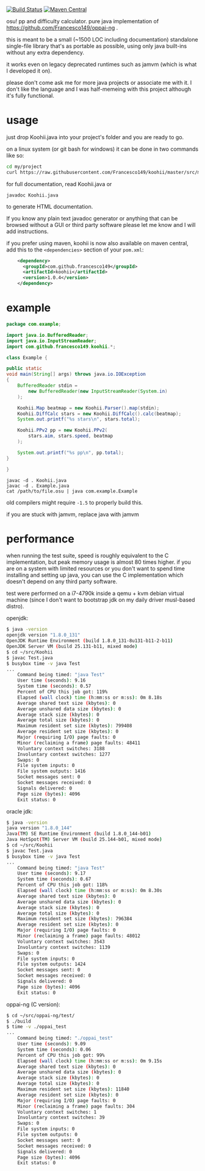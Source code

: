 [![Build Status](https://travis-ci.org/Francesco149/koohii.svg?branch=master)](https://travis-ci.org/Francesco149/koohii)
[![Maven Central](https://maven-badges.herokuapp.com/maven-central/com.github.francesco149/koohii/badge.svg)](https://maven-badges.herokuapp.com/maven-central/com.github.francesco149/koohii)

osu! pp and difficulty calculator. pure java implementation of
https://github.com/Francesco149/oppai-ng .

this is meant to be a small (~1500 LOC including documentation)
standalone single-file library that's as portable as possible,
using only java built-ins without any extra dependency.

it works even on legacy deprecated runtimes such as jamvm (which is
what I developed it on).

please don't come ask me for more java projects or associate me
with it. I don't like the language and I was half-memeing with
this project although it's fully functional.

# usage
just drop Koohii.java into your project's folder and you are ready
to go.

on a linux system (or git bash for windows) it can be done in two
commands like so:
```sh
cd my/project
curl https://raw.githubusercontent.com/Francesco149/koohii/master/src/main/java/com/github/francesco149/koohii/Koohii.java -O
```

for full documentation, read Koohii.java or

```
javadoc Koohii.java
```

to generate HTML documentation.

If you know any plain text javadoc generator or anything that can
be browsed without a GUI or third party software please let me know
and I will add instructions.

if you prefer using maven, koohii is now also available on
maven central, add this to the ```<dependencies>``` section of your
```pom.xml```:

```xml
    <dependency>
      <groupId>com.github.francesco149</groupId>
      <artifactId>koohii</artifactId>
      <version>1.0.4</version>
    </dependency>
```

# example
```java
package com.example;

import java.io.BufferedReader;
import java.io.InputStreamReader;
import com.github.francesco149.koohii.*;

class Example {

public static
void main(String[] args) throws java.io.IOException
{
    BufferedReader stdin =
        new BufferedReader(new InputStreamReader(System.in)
    );

    Koohii.Map beatmap = new Koohii.Parser().map(stdin);
    Koohii.DiffCalc stars = new Koohii.DiffCalc().calc(beatmap);
    System.out.printf("%s stars\n", stars.total);

    Koohii.PPv2 pp = new Koohii.PPv2(
        stars.aim, stars.speed, beatmap
    );

    System.out.printf("%s pp\n", pp.total);
}

}
```

```
javac -d . Koohii.java
javac -d . Example.java
cat /path/to/file.osu | java com.example.Example
```

old compilers might require ```-1.5``` to properly build this.

if you are stuck with jamvm, replace java with jamvm

# performance
when running the test suite, speed is roughly equivalent to the C
implementation, but peak memory usage is almost 80 times higher.
if you are on a system with limited resources or you don't want to
spend time installing and setting up java, you can use the C
implementation which doesn't depend on any third party software.

test were performed on a i7-4790k inside a qemu + kvm debian
virtual machine (since I don't want to bootstrap jdk on my daily
driver musl-based distro).

openjdk:

```sh
$ java -version
openjdk version "1.8.0_131"
OpenJDK Runtime Environment (build 1.8.0_131-8u131-b11-2-b11)
OpenJDK Server VM (build 25.131-b11, mixed mode)
$ cd ~/src/Koohii
$ javac Test.java
$ busybox time -v java Test
...
    Command being timed: "java Test"
    User time (seconds): 9.16
    System time (seconds): 0.57
    Percent of CPU this job got: 119%
    Elapsed (wall clock) time (h:mm:ss or m:ss): 0m 8.18s
    Average shared text size (kbytes): 0
    Average unshared data size (kbytes): 0
    Average stack size (kbytes): 0
    Average total size (kbytes): 0
    Maximum resident set size (kbytes): 799408
    Average resident set size (kbytes): 0
    Major (requiring I/O) page faults: 0
    Minor (reclaiming a frame) page faults: 48411
    Voluntary context switches: 3188
    Involuntary context switches: 1277
    Swaps: 0
    File system inputs: 0
    File system outputs: 1416
    Socket messages sent: 0
    Socket messages received: 0
    Signals delivered: 0
    Page size (bytes): 4096
    Exit status: 0
```

oracle jdk:

```sh
$ java -version
java version "1.8.0_144"
Java(TM) SE Runtime Environment (build 1.8.0_144-b01)
Java HotSpot(TM) Server VM (build 25.144-b01, mixed mode)
$ cd ~/src/Koohii
$ javac Test.java
$ busybox time -v java Test
...
    Command being timed: "java Test"
    User time (seconds): 9.17
    System time (seconds): 0.67
    Percent of CPU this job got: 118%
    Elapsed (wall clock) time (h:mm:ss or m:ss): 0m 8.30s
    Average shared text size (kbytes): 0
    Average unshared data size (kbytes): 0
    Average stack size (kbytes): 0
    Average total size (kbytes): 0
    Maximum resident set size (kbytes): 796384
    Average resident set size (kbytes): 0
    Major (requiring I/O) page faults: 0
    Minor (reclaiming a frame) page faults: 48012
    Voluntary context switches: 3543
    Involuntary context switches: 1139
    Swaps: 0
    File system inputs: 0
    File system outputs: 1424
    Socket messages sent: 0
    Socket messages received: 0
    Signals delivered: 0
    Page size (bytes): 4096
    Exit status: 0
```

oppai-ng (C version):

```sh
$ cd ~/src/oppai-ng/test/
$ ./build
$ time -v ./oppai_test
...
    Command being timed: "./oppai_test"
    User time (seconds): 9.09
    System time (seconds): 0.06
    Percent of CPU this job got: 99%
    Elapsed (wall clock) time (h:mm:ss or m:ss): 0m 9.15s
    Average shared text size (kbytes): 0
    Average unshared data size (kbytes): 0
    Average stack size (kbytes): 0
    Average total size (kbytes): 0
    Maximum resident set size (kbytes): 11840
    Average resident set size (kbytes): 0
    Major (requiring I/O) page faults: 0
    Minor (reclaiming a frame) page faults: 304
    Voluntary context switches: 1
    Involuntary context switches: 39
    Swaps: 0
    File system inputs: 0
    File system outputs: 0
    Socket messages sent: 0
    Socket messages received: 0
    Signals delivered: 0
    Page size (bytes): 4096
    Exit status: 0
```
